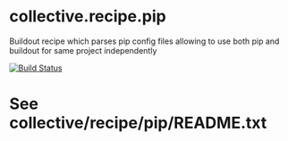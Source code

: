 collective.recipe.pip
=====================

Buildout recipe which parses pip config files allowing to use both pip and buildout for same project independently

[![Build Status](https://travis-ci.org/bubenkoff/collective.recipe.pip.png)](https://travis-ci.org/bubenkoff/collective.recipe.pip)

# See collective/recipe/pip/README.txt
